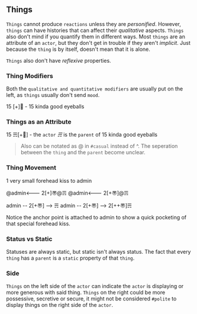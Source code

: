 ## Things
`Things` cannot produce `reactions` unless they are _personified_.  However, `things` can have histories that can affect their _qualitative_ aspects.  `Things` also don't mind if you quantify them in different ways.  Most `things` are an attribute of an `actor`, but they don't get in trouble if they aren't _implicit_. Just because the `thing` is by itself, doesn't mean that it is alone.

`Things` also don't have _reflexive_ properties.

### Thing Modifiers
Both the `qualitative and quantitative modifiers` are usually put on the left, as `things` usually don't send `mood`.

15 [+]👀 - 15 kinda good eyeballs

### Things as an Attribute 
15 ☴[+👀] - the `actor` _☴_ is the `parent` of 15 kinda good eyeballs 

> Also can be notated as @ in `#casual` instead of ^.  The seperation between the `thing` and the `parent` become unclear.

### Thing Movement
1 very small forehead kiss to admin

@admin<--- 2[+]〠@☴
@admin<--- 2[+〠]@☴

admin -- 2[+〠] --> ☴ 
admin -- 2[+〠] --> 2[++〠]☴ 

Notice the anchor point is attached to admin to show a quick pocketing of that special forehead kiss.

### Status vs Static
Statuses are always static, but static isn't always status.  The fact that every `thing` has a `parent` is a `static` property of that `thing`.

### Side
`Things` on the left side of the `actor` can indicate the `actor` is displaying or more generous with said thing.  `Things` on the right could be more possessive, secretive or secure, it might not be considered `#polite` to display things on the right side of the `actor`.